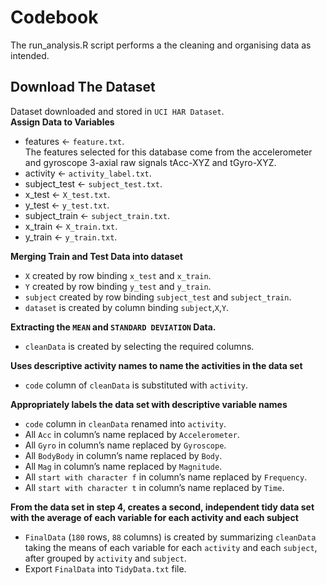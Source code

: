 # Codebook
The run_analysis.R script performs a the cleaning and organising data as intended.
## Download The Dataset
Dataset downloaded and stored in  ```UCI HAR Dataset```.  
**Assign Data to Variables**  
* features <- ```feature.txt```.  
   The features selected for this database come from the accelerometer and gyroscope 3-axial raw signals tAcc-XYZ and tGyro-XYZ.  
* activity <- ```activity_label.txt```.  
* subject_test <- ```subject_test.txt```.  
* x_test <- ```X_test.txt```.  
* y_test <- ```y_test.txt```.  
* subject_train <- ```subject_train.txt```.  
* x_train <- ```X_train.txt```.  
* y_train <- ```y_train.txt```.     

**Merging Train and Test Data into dataset**   
* ```X``` created by row binding ```x_test``` and ```x_train```.  
* ```Y``` created by row binding ```y_test``` and ```y_train```.  
* ```subject``` created by row binding ```subject_test``` and ```subject_train```.  
* ```dataset``` is created by column binding ```subject```,```X```,```Y```.  

**Extracting the ```MEAN``` and ```STANDARD DEVIATION``` Data.**   
* ```cleanData``` is created by selecting the required columns.  

**Uses descriptive activity names to name the activities in the data set**  
* ```code``` column of ```cleanData``` is substituted with ```activity```.  

**Appropriately labels the data set with descriptive variable names**  
* ```code``` column in ```cleanData``` renamed into ```activity```.
* All ```Acc``` in column’s name replaced by ```Accelerometer```.  
* All ```Gyro``` in column’s name replaced by ```Gyroscope```.  
* All ```BodyBody``` in column’s name replaced by ```Body```.  
* All ```Mag``` in column’s name replaced by ```Magnitude```.  
* All ```start with character f``` in column’s name replaced by ```Frequency```.
* All ```start with character t``` in column’s name replaced by ```Time```.  

**From the data set in step 4, creates a second, independent tidy data set with the average of each variable for each activity and each subject**  
* ```FinalData``` (```180``` rows, ```88``` columns) is created by summarizing ```cleanData``` taking the means of each variable for each ```activity``` and each ```subject```, after grouped by ```activity``` and ```subject```.  
* Export ```FinalData``` into ```TidyData.txt``` file.

